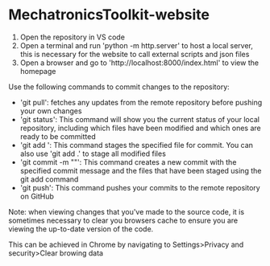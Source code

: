 # MechatronicsToolkit-website
1. Open the repository in VS code
2. Open a terminal and run 'python -m http.server' to host a local server, this is necessary for the website to call external scripts and json files
3. Open a browser and go to 'http://localhost:8000/index.html' to view the homepage

Use the following commands to commit changes to the repository:

* 'git pull': fetches any updates from the remote repository before pushing your own changes
* 'git status': This command will show you the current status of your local repository, including which files have been modified and which ones are ready to be committed
* 'git add <file>': This command stages the specified file for commit. You can also use 'git add .' to stage all modified files
* 'git commit -m "<your commit message>"': This command creates a new commit with the specified commit message and the files that have been staged using the git add command
* 'git push': This command pushes your commits to the remote repository on GitHub

Note: when viewing changes that you've made to the source code, it is sometimes necessary to clear you browsers cache to ensure you are viewing the up-to-date version of the code.

This can be achieved in Chrome by navigating to Settings>Privacy and security>Clear browing data
